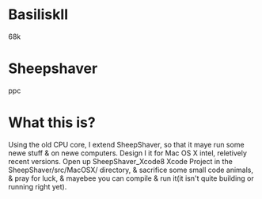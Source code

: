 # BasiliskII
68k
# Sheepshaver
ppc
# What this is?
Using the old CPU core, I extend SheepShaver, so that it maye run some newe stuff & on newe computers.  Design I it for Mac OS X intel, reletively recent versions.  Open up SheepShaver_Xcode8 Xcode Project in the SheepShaver/src/MacOSX/ directory, & sacrifice some small code animals, & pray for luck, & mayebee you can compile & run it(it isn't quite building or running right yet).
